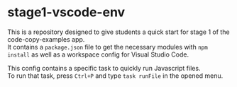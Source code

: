 # stage1-vscode-env
This is a repository designed to give students a quick start for stage 1 of the code-copy-examples app.<br>
It contains a `package.json` file to get the necessary modules with `npm install` as well as a workspace config for Visual Studio Code.

This config contains a specific task to quickly run Javascript files.<br>
To run that task, press `Ctrl+P` and type `task runFile` in the opened menu.

